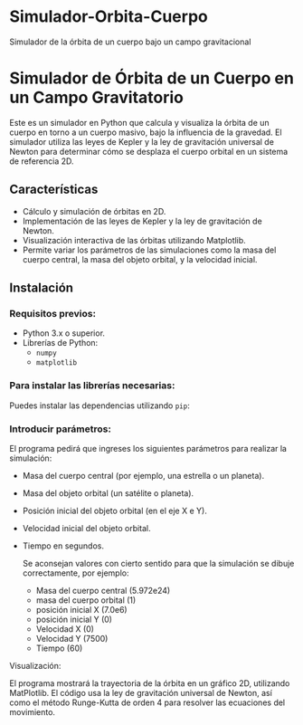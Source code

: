 # Simulador-Orbita-Cuerpo
Simulador de la órbita de un cuerpo bajo un campo gravitacional
# Simulador de Órbita de un Cuerpo en un Campo Gravitatorio

Este es un simulador en Python que calcula y visualiza la órbita de un cuerpo en torno a un cuerpo masivo, bajo la influencia de la gravedad. El simulador utiliza las leyes de Kepler y la ley de gravitación universal de Newton para determinar cómo se desplaza el cuerpo orbital en un sistema de referencia 2D.

## Características

- Cálculo y simulación de órbitas en 2D.
- Implementación de las leyes de Kepler y la ley de gravitación de Newton.
- Visualización interactiva de las órbitas utilizando Matplotlib.
- Permite variar los parámetros de las simulaciones como la masa del cuerpo central, la masa del objeto orbital, y la velocidad inicial.

## Instalación

### Requisitos previos:

- Python 3.x o superior.
- Librerías de Python:
  - `numpy`
  - `matplotlib`

### Para instalar las librerías necesarias:

Puedes instalar las dependencias utilizando `pip`:

### Introducir parámetros:

El programa pedirá que ingreses los siguientes parámetros para realizar la simulación:

- Masa del cuerpo central (por ejemplo, una estrella o un planeta).
- Masa del objeto orbital (un satélite o planeta).
- Posición inicial del objeto orbital (en el eje X e Y).
- Velocidad inicial del objeto orbital.
- Tiempo en segundos.

  Se aconsejan valores con cierto sentido para que la simulación se dibuje correctamente, por ejemplo:
  - Masa del cuerpo central (5.972e24)
  - masa del cuerpo orbital (1)
  - posición inicial X (7.0e6)
  - posición inicial Y (0)
  - Velocidad X (0)
  - Velocidad Y (7500)
  - Tiempo (60)

Visualización:

El programa mostrará la trayectoria de la órbita en un gráfico 2D, utilizando MatPlotlib.
El código usa la ley de gravitación universal de Newton, así como el método Runge-Kutta de orden 4 para resolver las ecuaciones del movimiento.

